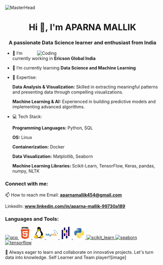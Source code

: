 ![MasterHead](https://pbs.twimg.com/tweet_video_thumb/EswwFGyXIAM90Iv.jpg:large)
<h1 align="center">Hi 👋, I'm APARNA MALLIK</h1>
<h3 align="center">A passionate Data Science learner and enthusiast from India</h3>
<img align="right" alt="Coding" width="400" src="https://camo.githubusercontent.com/f8561052d5519d5b219d3d02cdf56d0969d2cdab435e6739ba6b7cb26866f5fe/68747470733a2f2f6d69722d73332d63646e2d63662e626568616e63652e6e65742f70726f6a6563745f6d6f64756c65732f646973702f3630313031343131363737303437352e363036386265666634363430612e676966">

- 🔭 I’m currently working in **Ericson Global India**

- 🌱 I’m currently learning **Data Science and Machine Learning**



  
- 🔬 Expertise:
  
  **Data Analysis & Visualization:** Skilled in extracting meaningful patterns and presenting data through compelling visualizations.
  
  **Machine Learning & AI:** Experienced in building predictive models and implementing advanced algorithms.
  
- 💻 Tech Stack:

  **Programming Languages:** Python,  SQL
  
	 **OS:** Linux
  
	 **Containerization:** Docker
  
	 **Data Visualization:** Matplotlib, Seaborn
  
	 **Machine Learning Libraries:** Scikit-Learn, TensorFlow, Keras, pandas, numpy, NLTK

  





<h3 align="left">Connect with me:</h3>
<p align="left">
</p>

📫 How to reach me 
Email: **aparnamallik454@gmail.com**

LinkedIn:  **www.linkedin.com/in/aparna-mallik-99730a189**


<h3 align="left">Languages and Tools:</h3>
<p align="left"> <a href="https://cloud.google.com" target="_blank" rel="noreferrer"> <img src="https://www.vectorlogo.zone/logos/google_cloud/google_cloud-icon.svg" alt="gcp" width="40" height="40"/> </a> <a href="https://www.w3.org/html/" target="_blank" rel="noreferrer"> <img src="https://raw.githubusercontent.com/devicons/devicon/master/icons/html5/html5-original-wordmark.svg" alt="html5" width="40" height="40"/> </a> <a href="https://www.linux.org/" target="_blank" rel="noreferrer"> <img src="https://raw.githubusercontent.com/devicons/devicon/master/icons/linux/linux-original.svg" alt="linux" width="40" height="40"/> </a> <a href="https://www.mysql.com/" target="_blank" rel="noreferrer"> <img src="https://raw.githubusercontent.com/devicons/devicon/master/icons/mysql/mysql-original-wordmark.svg" alt="mysql" width="40" height="40"/> </a> <a href="https://pandas.pydata.org/" target="_blank" rel="noreferrer"> <img src="https://raw.githubusercontent.com/devicons/devicon/2ae2a900d2f041da66e950e4d48052658d850630/icons/pandas/pandas-original.svg" alt="pandas" width="40" height="40"/> </a> <a href="https://www.python.org" target="_blank" rel="noreferrer"> <img src="https://raw.githubusercontent.com/devicons/devicon/master/icons/python/python-original.svg" alt="python" width="40" height="40"/> </a> <a href="https://scikit-learn.org/" target="_blank" rel="noreferrer"> <img src="https://upload.wikimedia.org/wikipedia/commons/0/05/Scikit_learn_logo_small.svg" alt="scikit_learn" width="40" height="40"/> </a> <a href="https://seaborn.pydata.org/" target="_blank" rel="noreferrer"> <img src="https://seaborn.pydata.org/_images/logo-mark-lightbg.svg" alt="seaborn" width="40" height="40"/> </a> <a href="https://www.tensorflow.org" target="_blank" rel="noreferrer"> <img src="https://www.vectorlogo.zone/logos/tensorflow/tensorflow-icon.svg" alt="tensorflow" width="40" height="40"/> </a> </p>

🌱 Always eager to learn and collaborate on innovative projects. Let's turn data into knowledge. Self Learner and Team player!![image]
